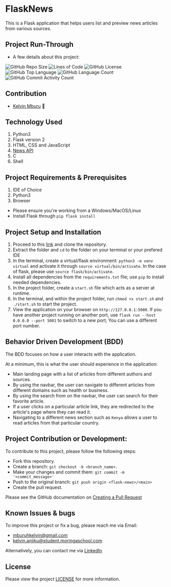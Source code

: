 # FlaskNews
This is a Flask application that helps users list and preview news articles from various sources.

## Project Run-Through
* A few details about this project:

![GitHub Repo Size](https://img.shields.io/github/repo-size/kelvinmburu/flask-news)
![Lines of Code](https://img.shields.io/tokei/lines/github/kelvinmburu/flask-news)
![GitHub License](https://img.shields.io/github/license/kelvinmburu/flask-news)
![GitHub Top Language](https://img.shields.io/github/languages/top/kelvinmburu/flask-news)
![GitHub Language Count](https://img.shields.io/github/languages/count/kelvinmburu/flask-news)
![GitHub Commit Activity Count](https://img.shields.io/github/commit-activity/w/kelvinmburu/flask-news)

## Contribution
- [Kelvin Mburu](https://github.com/kelvinmburu) 📖

## Technology Used

1. Python3
2. Flask version 2
3. HTML, CSS and JavaScript
4. [News API](https://newsapi.org/)
5. C
6. Shell

## Project Requirements & Prerequisites

1. IDE of Choice
2. Python3
3. Browser

* Please ensure you're working from a Windows/MacOS/Linux
* Install Flask through `pip flask install`

## Project Setup and Installation

1. Proceed to this [link](https://github.com/kelvinmburu/flask-news) and clone the repository.
2. Extract the folder and `cd` to the folder on your terminal or your prefered IDE
3. In the terminal, create a virtual/flask environment: `python3 -m venv virtual` and activate it through `source virtual/bin/activate`. In the case of flask, please use `source flask/bin/activate`.
4. Install all dependencies from the `requirements.txt` file; use `pip` to install needed dependencies.
5. In the project folder, create a `start.sh` file which acts as a server at runtime.
6. In the terminal, and within the project folder, run `chmod +x start.sh` and `./start.sh` to start the project.
7. View the application on your browser on `http://127.0.0.1:5000`. If you have another project running on another port, use `flask run --host 0.0.0.0 --port 5001` to switch to a new port; You can use a different port number.

## Behavior Driven Development (BDD)

The BDD focuses on how a user interacts with the application.

At a minimum, this is what the user should experience in the application:

* Main landing page with a list of articles from different authors and sources.
* By using the navbar, the user can navigate to different articles from different domains such as health or business.
* By using the search from on the navbar, the user can search for their favorite article.
* If a user clicks on a particular article link, they are redirected to the article's page where they can read it.
* Navigating to a different news section such as `Kenya` allows a user to read articles from that particular country.

## Project Contribution or Development:

To contribute to this project, please follow the following steps:
* Fork this repository.
* Create a branch: `git checkout -b <branch_name>`.
* Make your changes and commit them: `git commit -m '<commit_message>'`
* Push to the original branch: `git push origin <flask-news>/<main>`
* Create the pull request.

Please see the GitHub documentation on [Creating a Pull Request](https://help.github.com/en/github/collaborating-with-issues-and-pull-requests/creating-a-pull-request)

## Known Issues & bugs

To improve this project or fix a bug, please reach me via Email:
* [mburuhkelvin@gmail.com](mailto:mburuhkelvin@gmail.com)
* [kelvin.anjiku@student.moringaschool.com](mailto:kelvin.anjiku@student.moringaschool.com)

Alternatively, you can contact me via [LinkedIn](https://www.linkedin.com/in/kelvin-m-560a25135/)

## License

Please view the project [LICENSE](LICENSE) for more information.
